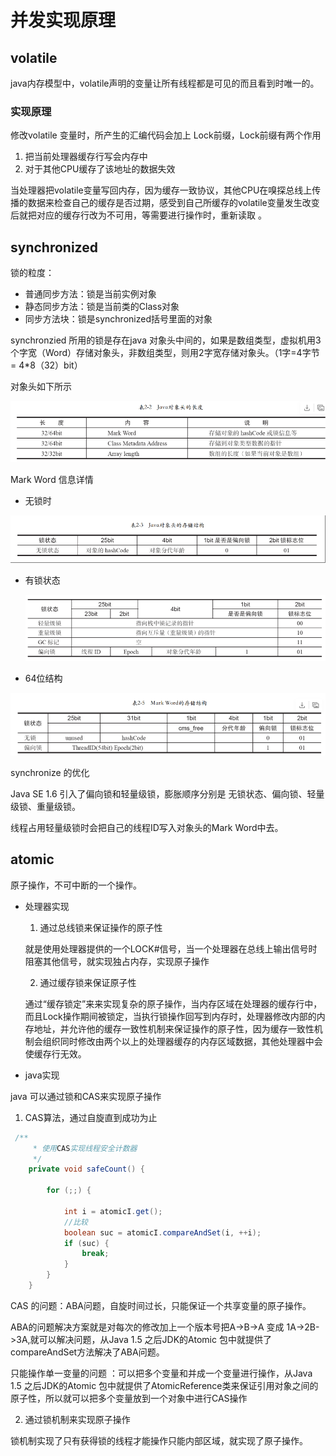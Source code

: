 # 并发实现原理



##  volatile

java内存模型中，volatile声明的变量让所有线程都是可见的而且看到时唯一的。

### 实现原理

修改volatile 变量时，所产生的汇编代码会加上 Lock前缀，Lock前缀有两个作用

1. 把当前处理器缓存行写会内存中
2. 对于其他CPU缓存了该地址的数据失效

当处理器把volatile变量写回内存，因为缓存一致协议，其他CPU在嗅探总线上传播的数据来检查自己的缓存是否过期，感受到自己所缓存的volatile变量发生改变后就把对应的缓存行改为不可用，等需要进行操作时，重新读取 。

## synchronized

锁的粒度：

* 普通同步方法：锁是当前实例对象
* 静态同步方法：锁是当前类的Class对象
* 同步方法块：锁是synchronized括号里面的对象

synchronzied 所用的锁是存在java 对象头中间的，如果是数组类型，虚拟机用3个字宽（Word）存储对象头，非数组类型，则用2字宽存储对象头。（1字=4字节 = 4*8（32）bit）

对象头如下所示

![1559811401218](./image/1559811401218.png)

Mark Word 信息详情

* 无锁时

![1559811560556](./image/1559811560556.png)

* 有锁状态

  ![1559811583624](./image/1559811583624.png)

* 64位结构

![1559811608710](./image/1559811608710.png)

synchronize 的优化

Java SE 1.6 引入了偏向锁和轻量级锁，膨胀顺序分别是 无锁状态、偏向锁、轻量级锁、重量级锁。

线程占用轻量级锁时会把自己的线程ID写入对象头的Mark Word中去。

## atomic

原子操作，不可中断的一个操作。

* 处理器实现

  1. 通过总线锁来保证操作的原子性

  就是使用处理器提供的一个LOCK#信号，当一个处理器在总线上输出信号时阻塞其他信号，就实现独占内存，实现原子操作

  2. 通过缓存锁来保证原子性

  通过“缓存锁定”来来实现复杂的原子操作，当内存区域在处理器的缓存行中，而且Lock操作期间被锁定，当执行锁操作回写到内存时，处理器修改内部的内存地址，并允许他的缓存一致性机制来保证操作的原子性，因为缓存一致性机制会组织同时修改由两个以上的处理器缓存的内存区域数据，其他处理器中会使缓存行无效。

* java实现

java 可以通过锁和CAS来实现原子操作

1. CAS算法，通过自旋直到成功为止

```java
 /**
     * 使用CAS实现线程安全计数器
     */
    private void safeCount() {

        for (;;) {

            int i = atomicI.get();
            //比较
            boolean suc = atomicI.compareAndSet(i, ++i);
            if (suc) {
                break;
            }
        }
    }
```



CAS 的问题：ABA问题，自旋时间过长，只能保证一个共享变量的原子操作。

ABA的问题解决方案就是对每次的修改加上一个版本号把A->B->A 变成 1A->2B->3A,就可以解决问题，从Java 1.5 之后JDK的Atomic 包中就提供了compareAndSet方法解决了ABA问题。

只能操作单一变量的问题 ：可以把多个变量和并成一个变量进行操作，从Java 1.5 之后JDK的Atomic 包中就提供了AtomicReference类来保证引用对象之间的原子性，所以就可以把多个变量放到一个对象中进行CAS操作



2. 通过锁机制来实现原子操作

锁机制实现了只有获得锁的线程才能操作只能内部区域，就实现了原子操作。